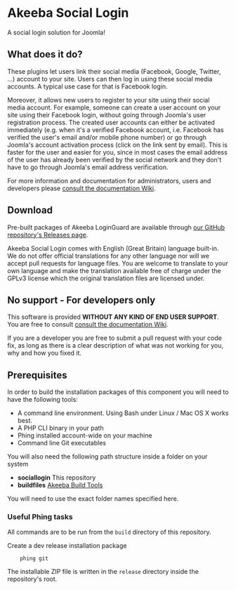 # Akeeba Social Login

A social login solution for Joomla!

## What does it do?

These plugins let users link their social media (Facebook, Google, Twitter, ...) account to your site. Users can then log in using these social media accounts. A typical use case for that is Facebook login.

Moreover, it allows new users to register to your site using their social media account. For example, someone can create a user account on your site using their Facebook login, without going through Joomla's user registration process. The created user accounts can either be activated immediately (e.g. when it's a verified Facebook account, i.e. Facebook has verified the user's email and/or mobile phone number) or go through Joomla's account activation process (click on the link sent by email). This is faster for the user and easier for you, since in most cases the email address of the user has already been verified by the social network and they don't have to go through Joomla's email address verification.
 
For more information and documentation for administrators, users and developers please [consult the documentation Wiki](https://github.com/akeeba/sociallogin/wiki).

## Download

Pre-built packages of Akeeba LoginGuard are available through [our GitHub repository's Releases page](https://github.com/akeeba/sociallogin/releases).

Akeeba Social Login comes with English (Great Britain) language built-in. We do not offer official translations for any other language nor will we accept pull requests for language files. You are welcome to translate to your own language and make the translation available free of charge under the GPLv3 license which the original translation files are licensed under.

## No support - For developers only

This software is provided **WITHOUT ANY KIND OF END USER SUPPORT**. You are free to consult [consult the documentation Wiki](https://github.com/akeeba/sociallogin/wiki).

If you are a developer you are free to submit a pull request with your code fix, as long as there is a clear description of what was not working for you, why and how you fixed it. 
 
## Prerequisites

In order to build the installation packages of this component you will need to have the following tools:

* A command line environment. Using Bash under Linux / Mac OS X works best.
* A PHP CLI binary in your path
* Phing installed account-wide on your machine
* Command line Git executables

You will also need the following path structure inside a folder on your system

* **sociallogin** This repository
* **buildfiles** [Akeeba Build Tools](https://github.com/akeeba/buildfiles)

You will need to use the exact folder names specified here.

### Useful Phing tasks

All commands are to be run from the `build` directory of this repository.

Create a dev release installation package

		phing git
		
The installable ZIP file is written in the `release` directory inside the repository's root.